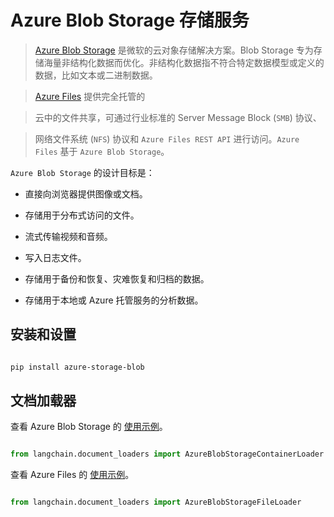 # Azure Blob Storage 存储服务



>[Azure Blob Storage](https://learn.microsoft.com/en-us/azure/storage/blobs/storage-blobs-introduction) 是微软的云对象存储解决方案。Blob Storage 专为存储海量非结构化数据而优化。非结构化数据指不符合特定数据模型或定义的数据，比如文本或二进制数据。



>[Azure Files](https://learn.microsoft.com/en-us/azure/storage/files/storage-files-introduction) 提供完全托管的

>云中的文件共享，可通过行业标准的 Server Message Block (`SMB`) 协议、

>网络文件系统 (`NFS`) 协议和 `Azure Files REST API` 进行访问。`Azure Files` 基于 `Azure Blob Storage`。



`Azure Blob Storage` 的设计目标是：

- 直接向浏览器提供图像或文档。

- 存储用于分布式访问的文件。

- 流式传输视频和音频。

- 写入日志文件。

- 存储用于备份和恢复、灾难恢复和归档的数据。

- 存储用于本地或 Azure 托管服务的分析数据。



## 安装和设置



```bash

pip install azure-storage-blob

```





## 文档加载器



查看 Azure Blob Storage 的 [使用示例](../modules/indexes/document_loaders/examples/azure_blob_storage_container.ipynb)。



```python

from langchain.document_loaders import AzureBlobStorageContainerLoader

```



查看 Azure Files 的 [使用示例](../modules/indexes/document_loaders/examples/azure_blob_storage_file.ipynb)。



```python

from langchain.document_loaders import AzureBlobStorageFileLoader

```

